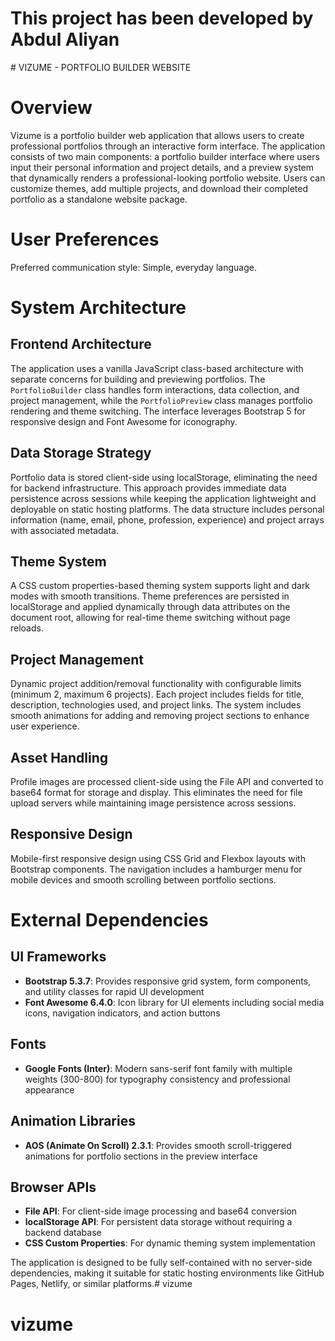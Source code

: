 # This project has been developed by Abdul Aliyan
﻿# VIZUME - PORTFOLIO BUILDER WEBSITE


# Overview

Vizume is a portfolio builder web application that allows users to create professional portfolios through an interactive form interface. The application consists of two main components: a portfolio builder interface where users input their personal information and project details, and a preview system that dynamically renders a professional-looking portfolio website. Users can customize themes, add multiple projects, and download their completed portfolio as a standalone website package.

# User Preferences

Preferred communication style: Simple, everyday language.

# System Architecture

## Frontend Architecture
The application uses a vanilla JavaScript class-based architecture with separate concerns for building and previewing portfolios. The `PortfolioBuilder` class handles form interactions, data collection, and project management, while the `PortfolioPreview` class manages portfolio rendering and theme switching. The interface leverages Bootstrap 5 for responsive design and Font Awesome for iconography.

## Data Storage Strategy
Portfolio data is stored client-side using localStorage, eliminating the need for backend infrastructure. This approach provides immediate data persistence across sessions while keeping the application lightweight and deployable on static hosting platforms. The data structure includes personal information (name, email, phone, profession, experience) and project arrays with associated metadata.

## Theme System
A CSS custom properties-based theming system supports light and dark modes with smooth transitions. Theme preferences are persisted in localStorage and applied dynamically through data attributes on the document root, allowing for real-time theme switching without page reloads.

## Project Management
Dynamic project addition/removal functionality with configurable limits (minimum 2, maximum 6 projects). Each project includes fields for title, description, technologies used, and project links. The system includes smooth animations for adding and removing project sections to enhance user experience.

## Asset Handling
Profile images are processed client-side using the File API and converted to base64 format for storage and display. This eliminates the need for file upload servers while maintaining image persistence across sessions.

## Responsive Design
Mobile-first responsive design using CSS Grid and Flexbox layouts with Bootstrap components. The navigation includes a hamburger menu for mobile devices and smooth scrolling between portfolio sections.

# External Dependencies

## UI Frameworks
- **Bootstrap 5.3.7**: Provides responsive grid system, form components, and utility classes for rapid UI development
- **Font Awesome 6.4.0**: Icon library for UI elements including social media icons, navigation indicators, and action buttons

## Fonts
- **Google Fonts (Inter)**: Modern sans-serif font family with multiple weights (300-800) for typography consistency and professional appearance

## Animation Libraries
- **AOS (Animate On Scroll) 2.3.1**: Provides smooth scroll-triggered animations for portfolio sections in the preview interface

## Browser APIs
- **File API**: For client-side image processing and base64 conversion
- **localStorage API**: For persistent data storage without requiring a backend database
- **CSS Custom Properties**: For dynamic theming system implementation

The application is designed to be fully self-contained with no server-side dependencies, making it suitable for static hosting environments like GitHub Pages, Netlify, or similar platforms.# vizume
# vizume

